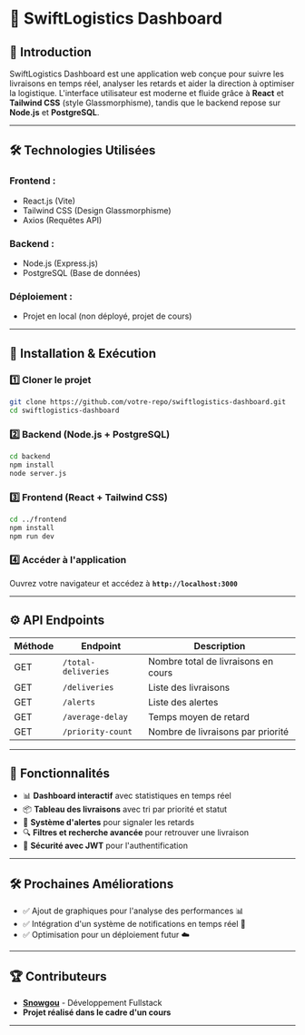 # 🚀 SwiftLogistics Dashboard

## 📌 Introduction
SwiftLogistics Dashboard est une application web conçue pour suivre les livraisons en temps réel, analyser les retards et aider la direction à optimiser la logistique. L'interface utilisateur est moderne et fluide grâce à **React** et **Tailwind CSS** (style Glassmorphisme), tandis que le backend repose sur **Node.js** et **PostgreSQL**.

---

## 🛠 Technologies Utilisées
### **Frontend :**
- React.js (Vite)
- Tailwind CSS (Design Glassmorphisme)
- Axios (Requêtes API)

### **Backend :**
- Node.js (Express.js)
- PostgreSQL (Base de données)

### **Déploiement :**
- Projet en local (non déployé, projet de cours)

---


## 🚀 Installation & Exécution
### **1️⃣ Cloner le projet**
```sh
git clone https://github.com/votre-repo/swiftlogistics-dashboard.git
cd swiftlogistics-dashboard
```

### **2️⃣ Backend (Node.js + PostgreSQL)**
```sh
cd backend
npm install
node server.js
```

### **3️⃣ Frontend (React + Tailwind CSS)**
```sh
cd ../frontend
npm install
npm run dev
```

### **4️⃣ Accéder à l'application**
Ouvrez votre navigateur et accédez à **`http://localhost:3000`**

---

## ⚙️ API Endpoints
| Méthode | Endpoint | Description |
|---------|---------|-------------|
| GET | `/total-deliveries` | Nombre total de livraisons en cours |
| GET | `/deliveries` | Liste des livraisons |
| GET | `/alerts` | Liste des alertes |
| GET | `/average-delay` | Temps moyen de retard |
| GET | `/priority-count` | Nombre de livraisons par priorité |

---

## 🎨 Fonctionnalités
- 📊 **Dashboard interactif** avec statistiques en temps réel
- 📦 **Tableau des livraisons** avec tri par priorité et statut
- 🚨 **Système d'alertes** pour signaler les retards
- 🔍 **Filtres et recherche avancée** pour retrouver une livraison
- 🔐 **Sécurité avec JWT** pour l'authentification

---

## 🛠 Prochaines Améliorations
- ✅ Ajout de graphiques pour l'analyse des performances 📊
- ✅ Intégration d'un système de notifications en temps réel 🔔
- ✅ Optimisation pour un déploiement futur ☁️

---

## 🏆 Contributeurs
- **[Snowgou](https://github.com/votre-profil)** - Développement Fullstack
- **Projet réalisé dans le cadre d'un cours**

---
